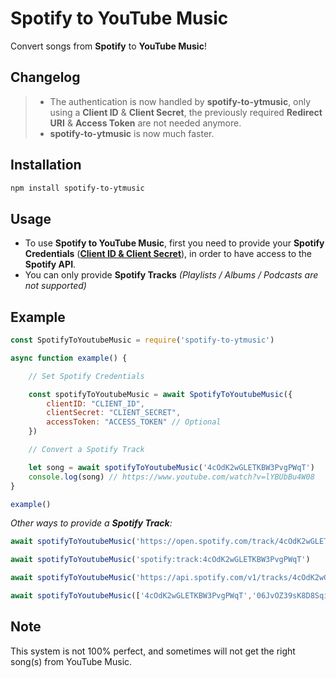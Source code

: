 # Spotify to YouTube Music

Convert songs from **Spotify** to **YouTube Music**!

## Changelog

> - The authentication is now handled by **spotify-to-ytmusic**, only using a **Client ID** & **Client Secret**, the previously required **Redirect URI** & **Access Token** are not needed anymore.
> - **spotify-to-ytmusic** is now much faster.

## Installation

```bash
npm install spotify-to-ytmusic
```

## Usage

- To use **Spotify to YouTube Music**, first you need to provide your **Spotify Credentials** (**[Client ID & Client Secret](https://www.avermedia.com/us/creator_central_spotify)**), in order to have access to the **Spotify API**.
- You can only provide **Spotify Tracks** *(Playlists / Albums / Podcasts are not supported)*

## Example

```javascript
const SpotifyToYoutubeMusic = require('spotify-to-ytmusic')

async function example() {

    // Set Spotify Credentials

    const spotifyToYoutubeMusic = await SpotifyToYoutubeMusic({
        clientID: "CLIENT_ID",
        clientSecret: "CLIENT_SECRET",
        accessToken: "ACCESS_TOKEN" // Optional
    })

    // Convert a Spotify Track

    let song = await spotifyToYoutubeMusic('4cOdK2wGLETKBW3PvgPWqT')
    console.log(song) // https://www.youtube.com/watch?v=lYBUbBu4W08
}

example()
```

*Other ways to provide a **Spotify Track**:*

```javascript
await spotifyToYoutubeMusic('https://open.spotify.com/track/4cOdK2wGLETKBW3PvgPWqT')

await spotifyToYoutubeMusic('spotify:track:4cOdK2wGLETKBW3PvgPWqT')

await spotifyToYoutubeMusic('https://api.spotify.com/v1/tracks/4cOdK2wGLETKBW3PvgPWqT')

await spotifyToYoutubeMusic(['4cOdK2wGLETKBW3PvgPWqT','06JvOZ39sK8D8SqiqfaxDU'])
```

## Note

This system is not 100% perfect, and sometimes will not get the right song(s) from YouTube Music.
